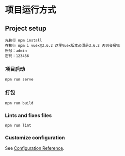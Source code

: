 # 项目运行方式

## Project setup
```
先执行 npm install 
在执行 npm i vuex@3.6.2 这里Vuex版本必须是3.6.2 否则会报错
账号：admin
密码：123456
```

### 项目启动
```
npm run serve
```

### 打包
```
npm run build
```

### Lints and fixes files
```
npm run lint
```

### Customize configuration
See [Configuration Reference](https://cli.vuejs.org/config/).
